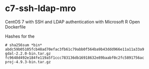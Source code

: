 # c7-ssh-ldap-mro
CentOS 7 with SSH and LDAP authentication with Microsoft R Open Dockerfile

Hashes for the 
```
# sha256sum *bin*
abdc59b05105fcb48ad70efac3fb61c79abb0f564ba9b43ddd966e11a11a33a9  gdal-2.2.0-bin.tar.gz
fc9648d492e184fe119a5f1ccc783136db16918632e89baabf0c2fc5891756ac  proj-4.9.3-bin.tar.gz
```
